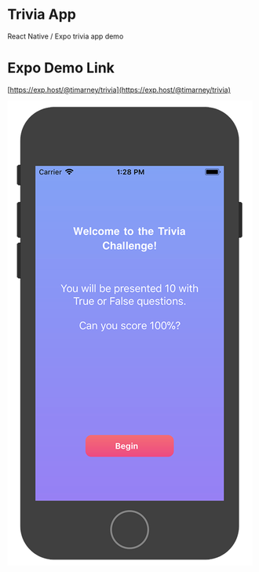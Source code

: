 # Trivia App
React Native / Expo trivia app demo

# Expo Demo Link
[https://exp.host/@timarney/trivia](https://exp.host/@timarney/trivia)

![iPhone](logo/screen.png?raw=true "iPhone")
